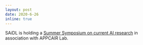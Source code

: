 ```yaml
---
layout: post
date: 2020-6-26
inline: true
---
```


SAiDL is holding a <a href="https://bp-gc.in/symposium_2020" target="_blank" >Summer Symposium on current AI research</a> in association with APPCAIR Lab.
